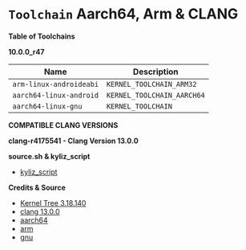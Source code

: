 # `Toolchain` Aarch64, Arm & CLANG

**Table of Toolchains**

**10.0.0_r47**

| Name                    | Description                |
| ----------------------- | -------------------------- |
| `arm-linux-androideabi` | `KERNEL_TOOLCHAIN_ARM32`   |
| `aarch64-linux-android` | `KERNEL_TOOLCHAIN_AARCH64` |
| `aarch64-linux-gnu`     | `KERNEL_TOOLCHAIN`         |

**COMPATIBLE CLANG VERSIONS**                  

**clang-r4175541 - Clang Version 13.0.0**      

**source.sh & kyliz_script**     

* [kyliz_script](https://github.com/thisfeeling/kyliz_script)

**Credits & Source**

* [Kernel Tree 3.18.140](https://github.com/thisfeeling/kernel_motorola_msm8953-Kali)
* [clang 13.0.0](https://github.com/crdroidandroid/android_prebuilts_clang_host_linux-x86_clang-r417554)
* [aarch64](https://android.googlesource.com/platform/prebuilts/gcc/linux-x86/aarch64/aarch64-linux-android-4.9/+archive/84fb09fafc92a3d9b4d160f049d46c3c784cc941.tar.gz)
* [arm](https://android.googlesource.com/platform/prebuilts/gcc/linux-x86/arm/arm-linux-androideabi-4.9/+archive/5a8beef7b1aa2c8ca0dfe4a00358559d12dfa3b6.tar.gz)
* [gnu](https://github.com/rohan-linux/toolchain-gcc-linaro-11.0.1-2021.03-x86_64_aarch64-linux-gnu)
